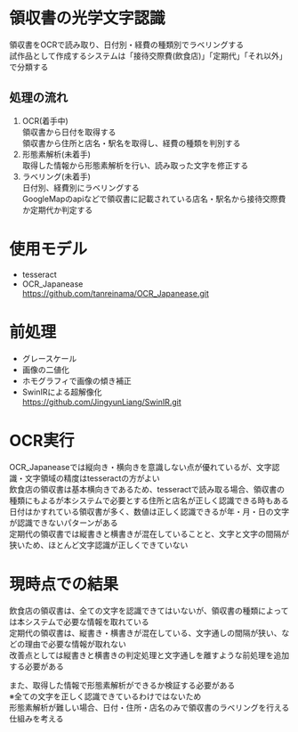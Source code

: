# 領収書の光学文字認識
領収書をOCRで読み取り、日付別・経費の種類別でラベリングする  
試作品として作成するシステムは「接待交際費(飲食店)」「定期代」「それ以外」で分類する  

## 処理の流れ
1. OCR(着手中)  
領収書から日付を取得する  
領収書から住所と店名・駅名を取得し、経費の種類を判別する  
2. 形態素解析(未着手)  
取得した情報から形態素解析を行い、読み取った文字を修正する  
3. ラベリング(未着手)  
日付別、経費別にラベリングする  
GoogleMapのapiなどで領収書に記載されている店名・駅名から接待交際費か定期代か判定する  


# 使用モデル
- tesseract  
- OCR_Japanease  
  https://github.com/tanreinama/OCR_Japanease.git

# 前処理
- グレースケール
- 画像の二値化  
- ホモグラフィで画像の傾き補正  
- SwinIRによる超解像化  
  https://github.com/JingyunLiang/SwinIR.git

# OCR実行
OCR_Japaneaseでは縦向き・横向きを意識しない点が優れているが、文字認識・文字領域の精度はtesseractの方がよい  
飲食店の領収書は基本横向きであるため、tesseractで読み取る場合、領収書の種類にもよるが本システムで必要とする住所と店名が正しく認識できる時もある  
日付はかすれている領収書が多く、数値は正しく認識できるが年・月・日の文字が認識できないパターンがある  
定期代の領収書では縦書きと横書きが混在していることと、文字と文字の間隔が狭いため、ほとんど文字認識が正しくできていない  

# 現時点での結果
飲食店の領収書は、全ての文字を認識できてはいないが、領収書の種類によっては本システムで必要な情報を取れている  
定期代の領収書は、縦書き・横書きが混在している、文字通しの間隔が狭い、などの理由で必要な情報が取れない  
改善点としては縦書きと横書きの判定処理と文字通しを離すような前処理を追加する必要がある  

また、取得した情報で形態素解析ができるか検証する必要がある  
※全ての文字を正しく認識できているわけではないため  
形態素解析が難しい場合、日付・住所・店名のみで領収書のラベリングを行える仕組みを考える  
